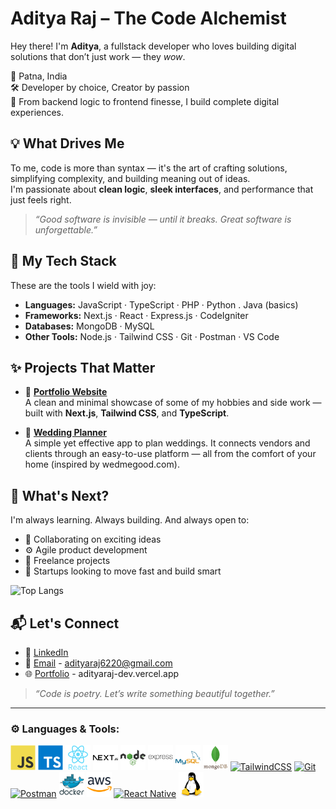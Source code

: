 # Aditya Raj – The Code Alchemist

Hey there! I'm **Aditya**, a fullstack developer who loves building digital solutions that don’t just work — they *wow*.

📍 Patna, India  
🛠️ Developer by choice, Creator by passion  
🚀 From backend logic to frontend finesse, I build complete digital experiences.


## 💡 What Drives Me

To me, code is more than syntax — it's the art of crafting solutions, simplifying complexity, and building meaning out of ideas.  
I'm passionate about **clean logic**, **sleek interfaces**, and performance that just feels right.

> *“Good software is invisible — until it breaks. Great software is unforgettable.”*


## 🔧 My Tech Stack

These are the tools I wield with joy:

- **Languages:** JavaScript · TypeScript · PHP · Python . Java (basics)
- **Frameworks:** Next.js · React · Express.js · CodeIgniter  
- **Databases:** MongoDB · MySQL  
- **Other Tools:** Node.js · Tailwind CSS · Git · Postman · VS Code

## ✨ Projects That Matter

- 🎨 **[Portfolio Website](https://adityaraj-dev.vercel.app)**  
A clean and minimal showcase of some of my hobbies and side work — built with **Next.js**, **Tailwind CSS**, and **TypeScript**.

- 💍 **[Wedding Planner](https://weddinplanner2.vercel.app)**  
A simple yet effective app to plan weddings. It connects vendors and clients through an easy-to-use platform — all from the comfort of your home (inspired by wedmegood.com).


## 🧭 What's Next?

I'm always learning. Always building. And always open to:

- 🤝 Collaborating on exciting ideas  
- ⚙️ Agile product development  
- 💼 Freelance projects  
- 🚀 Startups looking to move fast and build smart

![Top Langs](https://github-readme-stats.vercel.app/api/top-langs/?username=aditya-repo&layout=compact&langs_count=4&hide=html,php,ejs)

## 📬 Let's Connect

- 💼 [LinkedIn](https://linkedin.com/in/aditya-raj-473999157/)  
- 📧 [Email](mailto:adityaraj6220@gmail.com) - adityaraj6220@gmail.com
- 🌐 [Portfolio](https://adityaraj-dev.vercel.app) - adityaraj-dev.vercel.app

> *“Code is poetry. Let’s write something beautiful together.”*

---

<h3 align="left">⚙️ Languages & Tools:</h3>
<p align="left">
  <a href="https://developer.mozilla.org/en-US/docs/Web/JavaScript" target="_blank"><img src="https://raw.githubusercontent.com/devicons/devicon/master/icons/javascript/javascript-original.svg" alt="JavaScript" width="40" height="40"/></a>
  <a href="https://www.typescriptlang.org/" target="_blank"><img src="https://raw.githubusercontent.com/devicons/devicon/master/icons/typescript/typescript-original.svg" alt="TypeScript" width="40" height="40"/></a>
  <a href="https://reactjs.org/" target="_blank"><img src="https://raw.githubusercontent.com/devicons/devicon/master/icons/react/react-original-wordmark.svg" alt="React" width="40" height="40"/></a>
  <a href="https://nextjs.org/" target="_blank"><img src="https://raw.githubusercontent.com/devicons/devicon/master/icons/nextjs/nextjs-original-wordmark.svg" alt="Next.js" width="40" height="40"/></a>
  <a href="https://nodejs.org" target="_blank"><img src="https://raw.githubusercontent.com/devicons/devicon/master/icons/nodejs/nodejs-original-wordmark.svg" alt="Node.js" width="40" height="40"/></a>
  <a href="https://expressjs.com" target="_blank"><img src="https://raw.githubusercontent.com/devicons/devicon/master/icons/express/express-original-wordmark.svg" alt="Express.js" width="40" height="40"/></a>
  <a href="https://www.mysql.com/" target="_blank"><img src="https://raw.githubusercontent.com/devicons/devicon/master/icons/mysql/mysql-original-wordmark.svg" alt="MySQL" width="40" height="40"/></a>
  <a href="https://www.mongodb.com/" target="_blank"><img src="https://raw.githubusercontent.com/devicons/devicon/master/icons/mongodb/mongodb-original-wordmark.svg" alt="MongoDB" width="40" height="40"/></a>
  <a href="https://tailwindcss.com/" target="_blank"><img src="https://www.vectorlogo.zone/logos/tailwindcss/tailwindcss-icon.svg" alt="TailwindCSS" width="40" height="40"/></a>
  <a href="https://git-scm.com/" target="_blank"><img src="https://www.vectorlogo.zone/logos/git-scm/git-scm-icon.svg" alt="Git" width="40" height="40"/></a>
  <a href="https://www.postman.com/" target="_blank"><img src="https://www.vectorlogo.zone/logos/getpostman/getpostman-icon.svg" alt="Postman" width="40" height="40"/></a>
  <a href="https://www.docker.com/" target="_blank"><img src="https://raw.githubusercontent.com/devicons/devicon/master/icons/docker/docker-original-wordmark.svg" alt="Docker" width="40" height="40"/></a>
  <a href="https://aws.amazon.com" target="_blank"><img src="https://raw.githubusercontent.com/devicons/devicon/master/icons/amazonwebservices/amazonwebservices-original-wordmark.svg" alt="AWS" width="40" height="40"/></a>
  <a href="https://reactnative.dev/" target="_blank"><img src="https://reactnative.dev/img/header_logo.svg" alt="React Native" width="40" height="40"/></a>
  <a href="https://www.linux.org/" target="_blank"><img src="https://raw.githubusercontent.com/devicons/devicon/master/icons/linux/linux-original.svg" alt="Linux" width="40" height="40"/></a>
</p>
